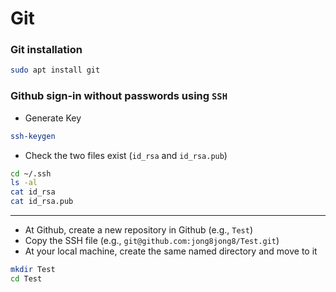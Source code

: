 # Git

### Git installation

```sh
sudo apt install git
```


### Github sign-in without passwords using `SSH`
- Generate Key

```sh
ssh-keygen
```

- Check the two files exist (`id_rsa` and `id_rsa.pub`)

```sh
cd ~/.ssh        
ls -al
cat id_rsa      
cat id_rsa.pub  
```



--- 

- At Github, create a new repository in Github (e.g., `Test`)
- Copy the SSH file (e.g., `git@github.com:jong8jong8/Test.git`)
- At your local machine, create the same named directory and move to it

```sh
mkdir Test
cd Test
```



